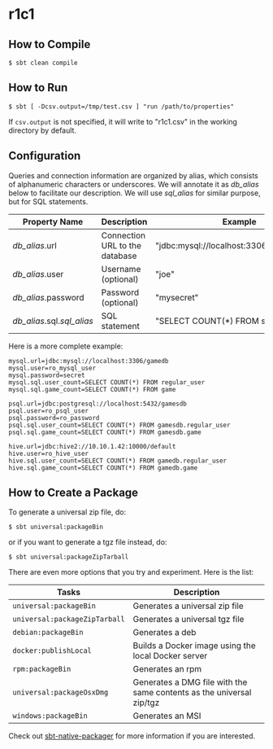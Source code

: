 # r1c1

## How to Compile

```
$ sbt clean compile
```

## How to Run

```
$ sbt [ -Dcsv.output=/tmp/test.csv ] "run /path/to/properties"
```

If `csv.output` is not specified, it will write to "r1c1.csv" in the
working directory by default.

## Configuration

Queries and connection information are organized by alias, which consists of
alphanumeric characters or underscores.  We will annotate it as *db_alias*
below to facilitate our description.  We will use *sql_alias* for similar
purpose, but for SQL statements.

| Property Name              | Description                    | Example                                    |
|----------------------------|--------------------------------|--------------------------------------------|
| *db_alias*.url             | Connection URL to the database | "jdbc:mysql://localhost:3306/my\_database" |
| *db_alias*.user            | Username (optional)            | "joe"                                      |
| *db_alias*.password        | Password (optional)            | "mysecret"                                 |
| *db_alias*.sql.*sql_alias* | SQL statement                  | "SELECT COUNT(\*) FROM some\_tbl"          |


Here is a more complete example:

```
mysql.url=jdbc:mysql://localhost:3306/gamedb
mysql.user=ro_mysql_user
mysql.password=secret
mysql.sql.user_count=SELECT COUNT(*) FROM regular_user
mysql.sql.game_count=SELECT COUNT(*) FROM game

psql.url=jdbc:postgresql://localhost:5432/gamesdb
psql.user=ro_psql_user
psql.password=ro_password
psql.sql.user_count=SELECT COUNT(*) FROM gamesdb.regular_user
psql.sql.game_count=SELECT COUNT(*) FROM gamesdb.game

hive.url=jdbc:hive2://10.10.1.42:10000/default
hive.user=ro_hive_user
hive.sql.user_count=SELECT COUNT(*) FROM gamedb.regular_user
hive.sql.game_count=SELECT COUNT(*) FROM gamedb.game
```

## How to Create a Package

To generate a universal zip file, do:

```
$ sbt universal:packageBin
```

or if you want to generate a tgz file instead, do:

```
$ sbt universal:packageZipTarball
```

There are even more options that you try and experiment.  Here is the list:

| Tasks                         | Description                                                          |
|-------------------------------|----------------------------------------------------------------------|
| `universal:packageBin`        | Generates a universal zip file                                       |
| `universal:packageZipTarball` | Generates a universal tgz file                                       |
| `debian:packageBin`           | Generates a deb                                                      |
| `docker:publishLocal`         | Builds a Docker image using the local Docker server                  |
| `rpm:packageBin`              | Generates an rpm                                                     |
| `universal:packageOsxDmg`     | Generates a DMG file with the same contents as the universal zip/tgz |
| `windows:packageBin`          | Generates an MSI                                                     |

Check out [sbt-native-packager][1] for more information if you are interested.

[1]: <https://www.scala-sbt.org/sbt-native-packager/index.html>
